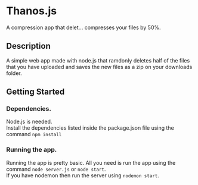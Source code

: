 # Thanos.js
A compression app that delet... compresses your files by 50%.

## Description
A simple web app made with node.js that ramdonly deletes half of the files that you have uploaded and saves the new files as a zip on your downloads folder.

## Getting Started
### Dependencies.
Node.js is needed.  
Install the dependencies listed inside the package.json file using the command `npm install`

### Running the app.
Running the app is pretty basic. All you need is run the app using the command `node server.js` or `node start`.  
If you have nodemon then run the server using `nodemon start`.
